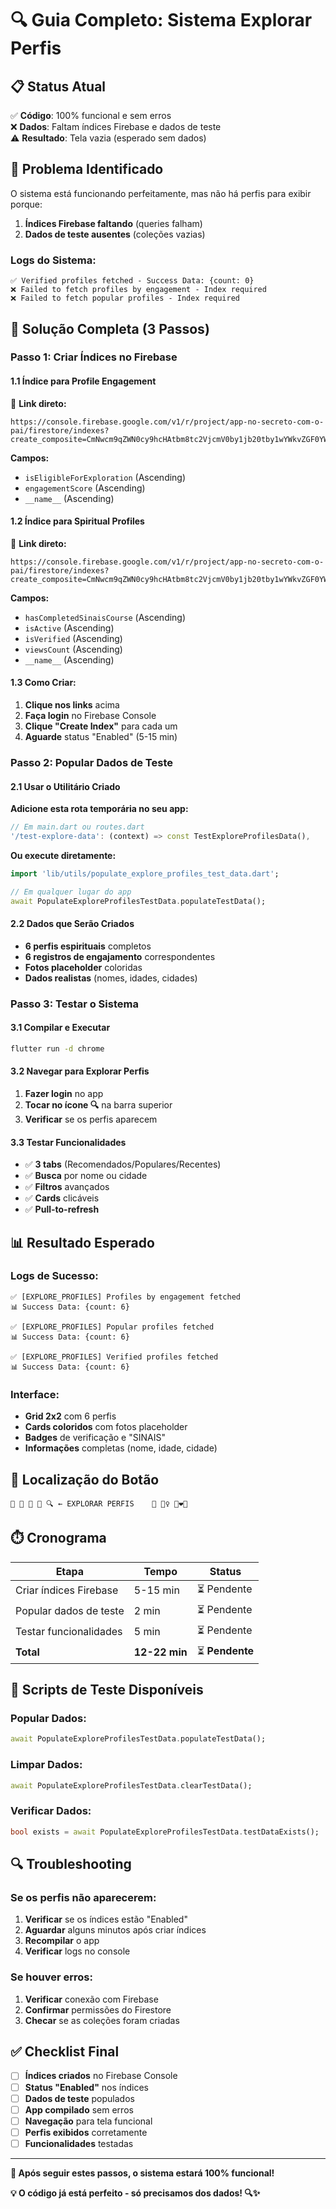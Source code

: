 # 🔍 Guia Completo: Sistema Explorar Perfis

## 📋 **Status Atual**

✅ **Código**: 100% funcional e sem erros  
❌ **Dados**: Faltam índices Firebase e dados de teste  
⚠️ **Resultado**: Tela vazia (esperado sem dados)

## 🔧 **Problema Identificado**

O sistema está funcionando perfeitamente, mas não há perfis para exibir porque:

1. **Índices Firebase faltando** (queries falham)
2. **Dados de teste ausentes** (coleções vazias)

### **Logs do Sistema:**
```
✅ Verified profiles fetched - Success Data: {count: 0}
❌ Failed to fetch profiles by engagement - Index required
❌ Failed to fetch popular profiles - Index required
```

## 🚀 **Solução Completa (3 Passos)**

### **Passo 1: Criar Índices no Firebase**

#### **1.1 Índice para Profile Engagement**
🔗 **Link direto:**
```
https://console.firebase.google.com/v1/r/project/app-no-secreto-com-o-pai/firestore/indexes?create_composite=CmNwcm9qZWN0cy9hcHAtbm8tc2VjcmV0by1jb20tby1wYWkvZGF0YWJhc2VzLyhkZWZhdWx0KS9jb2xsZWN0aW9uR3JvdXBzL3Byb2ZpbGVfZW5nYWdlbWVudC9pbmRleGVzL18QARocChhpc0VsaWdpYmxlRm9yRXhwbG9yYXRpb24QARoTCg9lbmdhZ2VtZW50U2NvcmUQAhoMCghfX25hbWVfXxAC
```

**Campos:**
- `isEligibleForExploration` (Ascending)
- `engagementScore` (Ascending)
- `__name__` (Ascending)

#### **1.2 Índice para Spiritual Profiles**
🔗 **Link direto:**
```
https://console.firebase.google.com/v1/r/project/app-no-secreto-com-o-pai/firestore/indexes?create_composite=CmNwcm9qZWN0cy9hcHAtbm8tc2VjcmV0by1jb20tby1wYWkvZGF0YWJhc2VzLyhkZWZhdWx0KS9jb2xsZWN0aW9uR3JvdXBzL3NwaXJpdHVhbF9wcm9maWxlcy9pbmRleGVzL18QARocChhoYXNDb21wbGV0ZWRTaW5haXNDb3Vyc2UQARoMCghpc0FjdGl2ZRABGg4KCmlzVmVyaWZpZWQQARoOCgp2aWV3c0NvdW50EAIaDAoIX19uYW1lX18QAg
```

**Campos:**
- `hasCompletedSinaisCoursе` (Ascending)
- `isActive` (Ascending)
- `isVerified` (Ascending)
- `viewsCount` (Ascending)
- `__name__` (Ascending)

#### **1.3 Como Criar:**
1. **Clique nos links** acima
2. **Faça login** no Firebase Console
3. **Clique "Create Index"** para cada um
4. **Aguarde** status "Enabled" (5-15 min)

### **Passo 2: Popular Dados de Teste**

#### **2.1 Usar o Utilitário Criado**

**Adicione esta rota temporária no seu app:**
```dart
// Em main.dart ou routes.dart
'/test-explore-data': (context) => const TestExploreProfilesData(),
```

**Ou execute diretamente:**
```dart
import 'lib/utils/populate_explore_profiles_test_data.dart';

// Em qualquer lugar do app
await PopulateExploreProfilesTestData.populateTestData();
```

#### **2.2 Dados que Serão Criados**
- **6 perfis espirituais** completos
- **6 registros de engajamento** correspondentes
- **Fotos placeholder** coloridas
- **Dados realistas** (nomes, idades, cidades)

### **Passo 3: Testar o Sistema**

#### **3.1 Compilar e Executar**
```bash
flutter run -d chrome
```

#### **3.2 Navegar para Explorar Perfis**
1. **Fazer login** no app
2. **Tocar no ícone 🔍** na barra superior
3. **Verificar** se os perfis aparecem

#### **3.3 Testar Funcionalidades**
- ✅ **3 tabs** (Recomendados/Populares/Recentes)
- ✅ **Busca** por nome ou cidade
- ✅ **Filtros** avançados
- ✅ **Cards** clicáveis
- ✅ **Pull-to-refresh**

## 📊 **Resultado Esperado**

### **Logs de Sucesso:**
```
✅ [EXPLORE_PROFILES] Profiles by engagement fetched
📊 Success Data: {count: 6}

✅ [EXPLORE_PROFILES] Popular profiles fetched  
📊 Success Data: {count: 6}

✅ [EXPLORE_PROFILES] Verified profiles fetched
📊 Success Data: {count: 6}
```

### **Interface:**
- **Grid 2x2** com 6 perfis
- **Cards coloridos** com fotos placeholder
- **Badges** de verificação e "SINAIS"
- **Informações** completas (nome, idade, cidade)

## 🎯 **Localização do Botão**

```
🔔 👑 👥 💖 🔍 ← EXPLORAR PERFIS    🤵 👰‍♀️ 👩‍❤️‍👨
```

## ⏱️ **Cronograma**

| Etapa | Tempo | Status |
|-------|-------|--------|
| Criar índices Firebase | 5-15 min | ⏳ Pendente |
| Popular dados de teste | 2 min | ⏳ Pendente |
| Testar funcionalidades | 5 min | ⏳ Pendente |
| **Total** | **12-22 min** | ⏳ **Pendente** |

## 🧪 **Scripts de Teste Disponíveis**

### **Popular Dados:**
```dart
await PopulateExploreProfilesTestData.populateTestData();
```

### **Limpar Dados:**
```dart
await PopulateExploreProfilesTestData.clearTestData();
```

### **Verificar Dados:**
```dart
bool exists = await PopulateExploreProfilesTestData.testDataExists();
```

## 🔍 **Troubleshooting**

### **Se os perfis não aparecerem:**
1. **Verificar** se os índices estão "Enabled"
2. **Aguardar** alguns minutos após criar índices
3. **Recompilar** o app
4. **Verificar** logs no console

### **Se houver erros:**
1. **Verificar** conexão com Firebase
2. **Confirmar** permissões do Firestore
3. **Checar** se as coleções foram criadas

## ✅ **Checklist Final**

- [ ] **Índices criados** no Firebase Console
- [ ] **Status "Enabled"** nos índices
- [ ] **Dados de teste** populados
- [ ] **App compilado** sem erros
- [ ] **Navegação** para tela funcional
- [ ] **Perfis exibidos** corretamente
- [ ] **Funcionalidades** testadas

---

**🎉 Após seguir estes passos, o sistema estará 100% funcional!**

**💡 O código já está perfeito - só precisamos dos dados! 🔍✨**